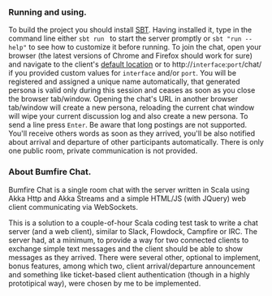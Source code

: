 ### Running and using.
 To build the project you should install [SBT](http://www.scala-sbt.org/). Having installed it, type in the command line either `sbt run ` to start the server promptly or `sbt "run --help"` to see how to customize it before running.
 To join the chat, open your browser (the latest versions of Chrome and Firefox should work for sure) and navigate to the client's [default location](http://localhost:8080/chat/) or
 to http://`interface`:`port`/chat/ if you provided custom values for `interface` and/or `port`.
 You will be registered and assigned a unique name automatically, that generated persona is valid only during this session and ceases as soon as you close the browser tab/window. Opening the
 chat's URL in another browser tab/window will create a new persona, reloading the current chat window will wipe your current discussion log and also create a new persona.
 To send a line press `Enter`. Be aware that long postings are not supported. You'll receive others words as soon as they arrived, you'll be also notified about arrival and departure of
 other participants automatically. There is only one public room, private communication is not provided.

### About Bumfire Chat.
 Bumfire Chat is a single room chat with the server written in Scala using Akka Http and Akka Streams and a simple HTML/JS (with JQuery) web client communicating via WebSockets.

 This is a solution to a couple-of-hour Scala coding test task to write a chat server (and a web client), similar to Slack, Flowdock, Campfire or IRC. The server had, at a minimum, to provide a way for two
 connected clients to exchange simple text messages and the client should be able to show messages as they arrived. There were several other, optional to implement, bonus features, among which
 two, client arrival/departure announcement and something like ticket-based client authentication (though in a highly prototipical way), were chosen by me to be implemented.